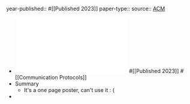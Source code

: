 year-published:: #[[Published 2023]] 
paper-type:: 
source:: [ACM](https://dl.acm.org/doi/abs/10.1145/3603165.3607446)

- ![Wireless Traffic Analysis Based SCA and CM in Smart Home](../assets/3603165.3607446_1732657076087_0.pdf) #[[Published 2023]] #[[Communication Protocols]]
- Summary
	- It's a one page poster, can't use it : (
-